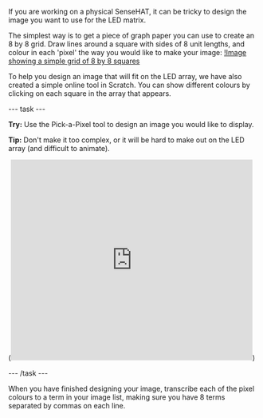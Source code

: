 If you are working on a physical SenseHAT, it can be tricky to design the image you want to use for the LED matrix.

The simplest way is to get a piece of graph paper you can use to create an 8 by 8 grid. 
Draw lines around a square with sides of 8 unit lengths, and colour in each 'pixel' the way you would like to make your image:
[!Image showing a simple grid of 8 by 8 squares](images/grid.png)

To help you design an image that will fit on the LED array, we have also created a simple online tool in Scratch. You can show different colours by clicking on each square in the array that appears.

--- task ---

**Try:** Use the Pick-a-Pixel tool to design an image you would like to display.

**Tip:** Don't make it too complex, or it will be hard to make out on the LED array (and difficult to animate).

(<iframe src="https://scratch.mit.edu/projects/715438479/embed" allowtransparency="true" width="485" height="402" frameborder="0" scrolling="no" allowfullscreen></iframe>)

--- /task ---

When you have finished designing your image, transcribe each of the pixel colours to a term in your image list, making sure you have 8 terms separated by commas on each line.
